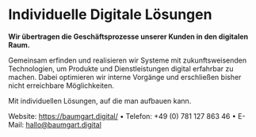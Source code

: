 # Individuelle Digitale Lösungen

**Wir übertragen die Geschäftsprozesse unserer Kunden in den digitalen Raum.**

Gemeinsam erfinden und realisieren wir Systeme mit zukunftsweisenden Technologien, um Produkte und Dienstleistungen digital erfahrbar zu machen. Dabei optimieren wir interne Vorgänge und erschließen bisher nicht erreichbare Möglichkeiten.

Mit individuellen Lösungen, auf die man aufbauen kann.

Website: https://baumgart.digital/ • Telefon: +49 (0) 781 127 863 46  • E-Mail: hallo@baumgart.digital
